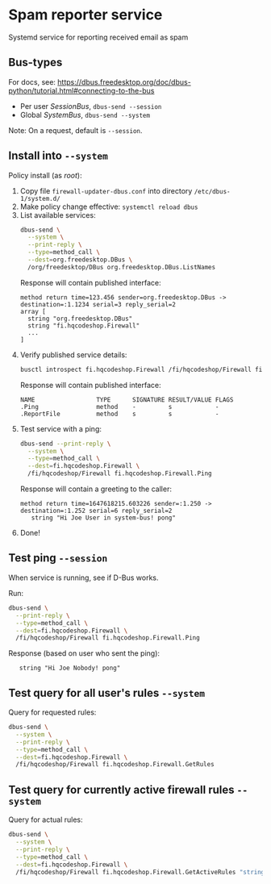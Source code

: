 # Spam reporter service
Systemd service for reporting received email as spam

## Bus-types
For docs, see: https://dbus.freedesktop.org/doc/dbus-python/tutorial.html#connecting-to-the-bus

* Per user _SessionBus_, `dbus-send --session`
* Global _SystemBus_, `dbus-send --system`

Note: On a request, default is `--session`.

## Install into `--system`
Policy install (as _root_):
1. Copy file `firewall-updater-dbus.conf` into directory `/etc/dbus-1/system.d/`
2. Make policy change effective: `systemctl reload dbus`
3. List available services:
    ```bash
    dbus-send \
      --system \
      --print-reply \
      --type=method_call \
      --dest=org.freedesktop.DBus \
      /org/freedesktop/DBus org.freedesktop.DBus.ListNames
    ```
   Response will contain published interface:
    ```text
    method return time=123.456 sender=org.freedesktop.DBus -> destination=:1.1234 serial=3 reply_serial=2
    array [
      string "org.freedesktop.DBus"
      string "fi.hqcodeshop.Firewall"
      ...
    ]
    ```
4. Verify published service details:
    ```bash
    busctl introspect fi.hqcodeshop.Firewall /fi/hqcodeshop/Firewall fi.hqcodeshop.Firewall
    ```
   Response will contain published interface:
    ```text
    NAME                 TYPE      SIGNATURE RESULT/VALUE FLAGS
    .Ping                method    -         s            -
    .ReportFile          method    s         s            -
    ```
5. Test service with a ping:
    ```bash
    dbus-send --print-reply \
      --system \
      --type=method_call \
      --dest=fi.hqcodeshop.Firewall \
      /fi/hqcodeshop/Firewall fi.hqcodeshop.Firewall.Ping
    ```
   Response will contain a greeting to the caller:
    ```text
    method return time=1647618215.603226 sender=:1.250 -> destination=:1.252 serial=6 reply_serial=2
       string "Hi Joe User in system-bus! pong"
    ```
6. Done!

## Test ping `--session`
When service is running, see if D-Bus works.

Run:
```bash
dbus-send \
  --print-reply \
  --type=method_call \
  --dest=fi.hqcodeshop.Firewall \
  /fi/hqcodeshop/Firewall fi.hqcodeshop.Firewall.Ping
```

Response (based on user who sent the ping):
```text
   string "Hi Joe Nobody! pong"
```

## Test query for all user's rules `--system`
Query for requested rules:

```bash
dbus-send \
  --system \
  --print-reply \
  --type=method_call \
  --dest=fi.hqcodeshop.Firewall \
  /fi/hqcodeshop/Firewall fi.hqcodeshop.Firewall.GetRules
```

## Test query for currently active firewall rules `--system`
Query for actual rules:

```bash
dbus-send \
  --system \
  --print-reply \
  --type=method_call \
  --dest=fi.hqcodeshop.Firewall \
  /fi/hqcodeshop/Firewall fi.hqcodeshop.Firewall.GetActiveRules "string:-FILENAME-HERE-"
```
